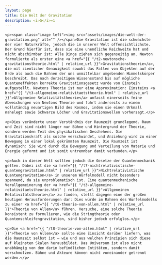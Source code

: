 ```yaml
---
layout: page
title: Die Welt der Gravitation
description: <i>G</i>=1
---
```


<section>

	<p><span class="image left"><img src="assets/images/die-welt-der-gravitation.png" alt="" /></span>Die Gravitation ist die schwächste der vier Naturkräfte, jedoch die in unserer Welt offensichtlichste. Der Grund hierfür ist, dass sie eine unendliche Reichweite hat und nicht abschirmbar ist: Alle Dinge ziehen sich gegenseitig an. Newton formulierte als erster eine <a href="{{ "/t2-newtonsche-gravitationstheorie.html" | relative_url }}">Gravitationstheorie</a>, die mit ziemlicher Genauigkeit sowohl das Fallen von Objekten auf der Erde als auch die Bahnen der uns unmittelbar umgebenden Himmelskörper beschreibt. Das nach derzeitigem Wissensstand bis auf mögliche Quanteneffekten korrekte Gravitationsgesetz wurde von Einstein aufgestellt. Newtons Theorie ist nur eine Approximation: Einsteins <a href="{{ "/t3-allgemeine-relativitaetstheorie.html" | relative_url }}">Allgemeine Relativitätstheorie</a> umfasst einerseits feine Abweichungen von Newtons Theorie und führt anderseits zu einem vollständig neuartigen Bild des Kosmos, indem sie einen Urknall nahelegt sowie Schwarze Löcher und Gravitationswellen vorhersagt.</p>

	<p>Dies veränderte unser Verständnis der Raumzeit grundlegend. Raum und Zeit sind nicht länger nur Bühne und Hintergrund der Theorie, sondern werden Teil des physikalischen Geschehens. Die Gravitationskraft als solche verschwindet, und Anziehung wird zu einer Bewegung in einer lokal gekrümmten Raumzeit. Die Raumzeit ist dynamisch: Sie wird durch die Bewegung und Verteilung von Materie und Energie geformt und ist somit untrennbar damit verbunden.</p>

	<p>Auch in dieser Welt sollten jedoch die Gesetze der Quantenmechanik gelten. Dabei ist die <a href="{{ "/t7-nichtrelativistische-quantengravitation.html" | relative_url }}">Nichtrelativistische Quantengravitation</a> in unserem Würfelmodell nicht besonders spannend, da sie unproblematisch ist. Eine quantenmechanische Verallgemeinerung der <a href="{{ "/t3-allgemeine-relativitaetstheorie.html" | relative_url }}">Allgemeinen Relativitätstheorie</a> zu finden, stellt dagegen eine der großen heutigen Herausforderungen dar: Dies würde im Rahmen des Würfelmodells zu einer <a href="{{ "/t8-theorie-von-allem.html" | relative_url }}">Theorie von Allem</a> führen. Versuche, eine solche Theorie konsistent zu formulieren, wie die Stringtheorie oder Quantenschleifengravitation, sind bisher jedoch erfolglos.</p>

	<p>Die <a href="{{ "/t8-theorie-von-allem.html" | relative_url }}">Theorie von Allem</a> sollte eine Einsicht darüber liefern, was die Raumzeit selbst ist – wie und aus welchen Prinzipien sich diese auf kleinsten Skalen herausbildet. Das Universum ist also nicht unabhängig von den darin befindlichen Entitäten, sondern damit verschmolzen. Bühne und Akteure können nicht voneinander getrennt werden.</p>

</section>
